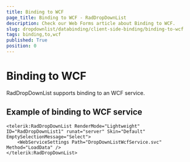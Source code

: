 ```yaml
---
title: Binding to WCF
page_title: Binding to WCF - RadDropDownList
description: Check our Web Forms article about Binding to WCF.
slug: dropdownlist/databinding/client-side-binding/binding-to-wcf
tags: binding,to,wcf
published: True
position: 0
---
```


# Binding to WCF



RadDropDownList supports binding to an WCF service.

## Example of binding to WCF service

````ASPNET
<telerik:RadDropDownList RenderMode="Lightweight" ID="RadDropDownList1" runat="server" Skin="Default" EmptySelectionMessage="Select">
	<WebServiceSettings Path="DropDownListWcfService.svc" Method="LoadData" />
</telerik:RadDropDownList>
````


